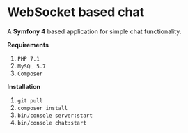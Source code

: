 # WebSocket based chat

A **Symfony 4** based application for simple chat functionality.

**Requirements**
1. `PHP 7.1`
2. `MySQL 5.7`
3. `Composer`

**Installation**
1. `git pull`
2. `composer install`
3. `bin/console server:start`
4. `bin/console chat:start`